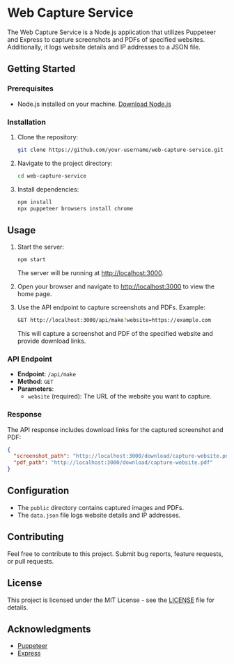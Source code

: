 # Web Capture Service

The Web Capture Service is a Node.js application that utilizes Puppeteer and Express to capture screenshots and PDFs of specified websites. Additionally, it logs website details and IP addresses to a JSON file.

## Getting Started

### Prerequisites

- Node.js installed on your machine. [Download Node.js](https://nodejs.org/)

### Installation

1. Clone the repository:

   ```bash
   git clone https://github.com/your-username/web-capture-service.git
   ```

2. Navigate to the project directory:

   ```bash
   cd web-capture-service
   ```

3. Install dependencies:

   ```bash
   npm install
   npx puppeteer browsers install chrome
   ```

## Usage

1. Start the server:

   ```bash
   npm start
   ```

   The server will be running at [http://localhost:3000](http://localhost:3000).

2. Open your browser and navigate to [http://localhost:3000](http://localhost:3000) to view the home page.

3. Use the API endpoint to capture screenshots and PDFs. Example:

   ```bash
   GET http://localhost:3000/api/make?website=https://example.com
   ```

   This will capture a screenshot and PDF of the specified website and provide download links.

### API Endpoint

- **Endpoint**: `/api/make`
- **Method**: `GET`
- **Parameters**:
  - `website` (required): The URL of the website you want to capture.

### Response

The API response includes download links for the captured screenshot and PDF:

```json
{
  "screenshot_path": "http://localhost:3000/download/capture-website.png",
  "pdf_path": "http://localhost:3000/download/capture-website.pdf"
}
```

## Configuration

- The `public` directory contains captured images and PDFs.
- The `data.json` file logs website details and IP addresses.

## Contributing

Feel free to contribute to this project. Submit bug reports, feature requests, or pull requests.

## License

This project is licensed under the MIT License - see the [LICENSE](LICENSE) file for details.

## Acknowledgments

- [Puppeteer](https://pptr.dev/)
- [Express](https://expressjs.com/)
